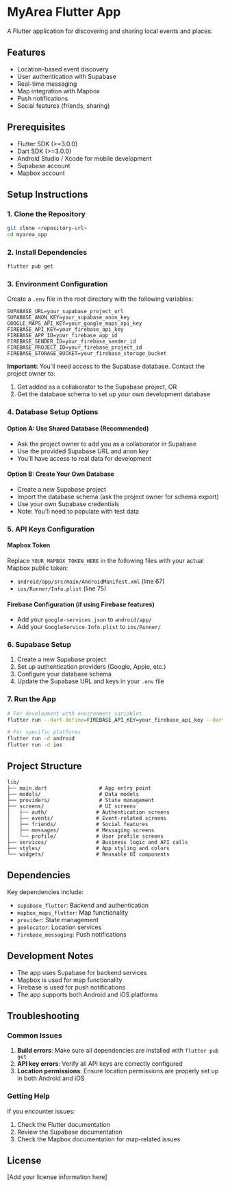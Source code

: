 # MyArea Flutter App

A Flutter application for discovering and sharing local events and places.

## Features

- Location-based event discovery
- User authentication with Supabase
- Real-time messaging
- Map integration with Mapbox
- Push notifications
- Social features (friends, sharing)

## Prerequisites

- Flutter SDK (>=3.0.0)
- Dart SDK (>=3.0.0)
- Android Studio / Xcode for mobile development
- Supabase account
- Mapbox account

## Setup Instructions

### 1. Clone the Repository
```bash
git clone <repository-url>
cd myarea_app
```

### 2. Install Dependencies
```bash
flutter pub get
```

### 3. Environment Configuration

Create a `.env` file in the root directory with the following variables:

```env
SUPABASE_URL=your_supabase_project_url
SUPABASE_ANON_KEY=your_supabase_anon_key
GOOGLE_MAPS_API_KEY=your_google_maps_api_key
FIREBASE_API_KEY=your_firebase_api_key
FIREBASE_APP_ID=your_firebase_app_id
FIREBASE_SENDER_ID=your_firebase_sender_id
FIREBASE_PROJECT_ID=your_firebase_project_id
FIREBASE_STORAGE_BUCKET=your_firebase_storage_bucket
```

**Important:** You'll need access to the Supabase database. Contact the project owner to:
1. Get added as a collaborator to the Supabase project, OR
2. Get the database schema to set up your own development database

### 4. Database Setup Options

#### Option A: Use Shared Database (Recommended)
- Ask the project owner to add you as a collaborator in Supabase
- Use the provided Supabase URL and anon key
- You'll have access to real data for development

#### Option B: Create Your Own Database
- Create a new Supabase project
- Import the database schema (ask the project owner for schema export)
- Use your own Supabase credentials
- Note: You'll need to populate with test data

### 5. API Keys Configuration

#### Mapbox Token
Replace `YOUR_MAPBOX_TOKEN_HERE` in the following files with your actual Mapbox public token:

- `android/app/src/main/AndroidManifest.xml` (line 67)
- `ios/Runner/Info.plist` (line 75)

#### Firebase Configuration (if using Firebase features)
- Add your `google-services.json` to `android/app/`
- Add your `GoogleService-Info.plist` to `ios/Runner/`

### 6. Supabase Setup

1. Create a new Supabase project
2. Set up authentication providers (Google, Apple, etc.)
3. Configure your database schema
4. Update the Supabase URL and keys in your `.env` file

### 7. Run the App

```bash
# For development with environment variables
flutter run --dart-define=FIREBASE_API_KEY=your_firebase_api_key --dart-define=FIREBASE_APP_ID=your_firebase_app_id --dart-define=FIREBASE_SENDER_ID=your_firebase_sender_id --dart-define=FIREBASE_PROJECT_ID=your_firebase_project_id --dart-define=FIREBASE_STORAGE_BUCKET=your_firebase_storage_bucket

# For specific platforms
flutter run -d android
flutter run -d ios
```

## Project Structure

```
lib/
├── main.dart                 # App entry point
├── models/                   # Data models
├── providers/                # State management
├── screens/                  # UI screens
│   ├── auth/                # Authentication screens
│   ├── events/              # Event-related screens
│   ├── friends/             # Social features
│   ├── messages/            # Messaging screens
│   └── profile/             # User profile screens
├── services/                # Business logic and API calls
├── styles/                  # App styling and colors
└── widgets/                 # Reusable UI components
```

## Dependencies

Key dependencies include:
- `supabase_flutter`: Backend and authentication
- `mapbox_maps_flutter`: Map functionality
- `provider`: State management
- `geolocator`: Location services
- `firebase_messaging`: Push notifications

## Development Notes

- The app uses Supabase for backend services
- Mapbox is used for map functionality
- Firebase is used for push notifications
- The app supports both Android and iOS platforms

## Troubleshooting

### Common Issues

1. **Build errors**: Make sure all dependencies are installed with `flutter pub get`
2. **API key errors**: Verify all API keys are correctly configured
3. **Location permissions**: Ensure location permissions are properly set up in both Android and iOS

### Getting Help

If you encounter issues:
1. Check the Flutter documentation
2. Review the Supabase documentation
3. Check the Mapbox documentation for map-related issues

## License

[Add your license information here]
